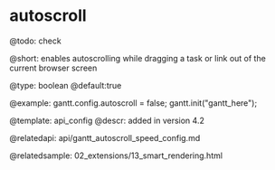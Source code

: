 autoscroll
=============

@todo:
	check 


@short:
	enables autoscrolling while dragging a task or link out of the current browser screen

@type: boolean
@default:true

@example:
gantt.config.autoscroll = false;
gantt.init("gantt_here");

@template:	api_config
@descr:
added in version 4.2


@relatedapi:
api/gantt_autoscroll_speed_config.md


@relatedsample:
02_extensions/13_smart_rendering.html
